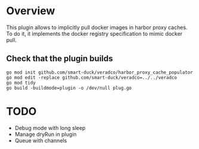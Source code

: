 # Overview

This plugin allows to implicitly pull docker images in harbor proxy caches. To do it, it implements the docker registry specification to mimic docker pull.

## Check that the plugin builds

```
go mod init github.com/smart-duck/veradco/harbor_proxy_cache_populator
go mod edit -replace github.com/smart-duck/veradco=../../veradco
go mod tidy
go build -buildmode=plugin -o /dev/null plug.go
```

# TODO

- Debug mode with long sleep
- Manage dryRun in plugin
- Queue with channels